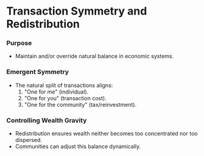 # Transaction Symmetry and Redistribution

### Purpose
- Maintain and/or override natural balance in economic systems.  

### Emergent Symmetry
- The natural split of transactions aligns:
  1. "One for me" (individual).  
  2. "One for you" (transaction cost).  
  3. "One for the community" (tax/reinvestment).  

### Controlling Wealth Gravity
- Redistribution ensures wealth neither becomes too concentrated nor too dispersed.  
- Communities can adjust this balance dynamically.